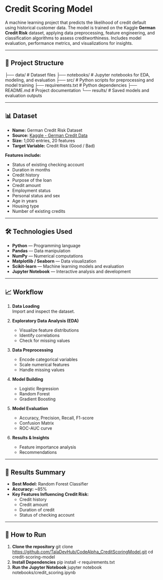 # Credit Scoring Model

A machine learning project that predicts the likelihood of credit default using historical customer data. The model is trained on the Kaggle **German Credit Risk** dataset, applying data preprocessing, feature engineering, and classification algorithms to assess creditworthiness. Includes model evaluation, performance metrics, and visualizations for insights.

---

## 📂 Project Structure

├── data/ # Dataset files
├── notebooks/ # Jupyter notebooks for EDA, modeling, and evaluation
├── src/ # Python scripts for preprocessing and model training
├── requirements.txt # Python dependencies
├── README.md # Project documentation
└── results/ # Saved models and evaluation outputs

---

## 📊 Dataset

- **Name:** German Credit Risk Dataset  
- **Source:** [Kaggle - German Credit Data](https://www.kaggle.com/datasets/uciml/german-credit)  
- **Size:** 1,000 entries, 20 features  
- **Target Variable:** Credit Risk (Good / Bad)

**Features include:**
- Status of existing checking account
- Duration in months
- Credit history
- Purpose of the loan
- Credit amount
- Employment status
- Personal status and sex
- Age in years
- Housing type
- Number of existing credits

---

## 🛠️ Technologies Used

- **Python** — Programming language
- **Pandas** — Data manipulation
- **NumPy** — Numerical computations
- **Matplotlib / Seaborn** — Data visualization
- **Scikit-learn** — Machine learning models and evaluation
- **Jupyter Notebook** — Interactive analysis and development

---

## 📈 Workflow

1. **Data Loading**  
   Import and inspect the dataset.

2. **Exploratory Data Analysis (EDA)**  
   - Visualize feature distributions  
   - Identify correlations  
   - Check for missing values

3. **Data Preprocessing**  
   - Encode categorical variables  
   - Scale numerical features  
   - Handle missing values

4. **Model Building**  
   - Logistic Regression  
   - Random Forest  
   - Gradient Boosting

5. **Model Evaluation**  
   - Accuracy, Precision, Recall, F1-score  
   - Confusion Matrix  
   - ROC-AUC curve

6. **Results & Insights**  
   - Feature importance analysis  
   - Recommendations

---

## 📌 Results Summary

- **Best Model:** Random Forest Classifier  
- **Accuracy:** ~85%  
- **Key Features Influencing Credit Risk:**
  - Credit history
  - Credit amount
  - Duration of credit
  - Status of checking account

---

## 🚀 How to Run

1. **Clone the repository**
   git clone https://github.com/TalaDevHub/CodeAlpha_CreditScoringModel.git
   cd credit-scoring-model
2. **Install Dependencies**
   pip install -r requirements.txt
3. **Run the Jupyter Notebook**
   jupyter notebook notebooks/credit_scoring.ipynb
